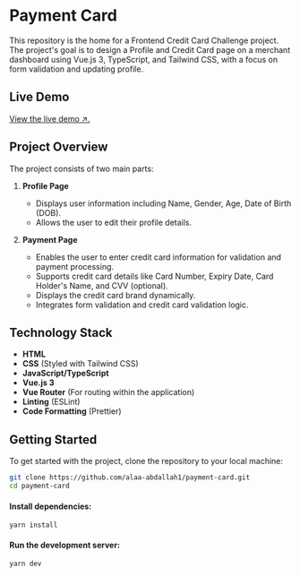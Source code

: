# Payment Card

This repository is the home for a Frontend Credit Card Challenge project. The project's goal is to design a Profile and Credit Card page on a merchant dashboard using Vue.js 3, TypeScript, and Tailwind CSS, with a focus on form validation and updating profile.

## Live Demo

[View the live demo ↗.](https://payment-card-du5v.onrender.com/)


## Project Overview

The project consists of two main parts:

1. **Profile Page**

   - Displays user information including Name, Gender, Age, Date of Birth (DOB).
   - Allows the user to edit their profile details.

2. **Payment Page**
   - Enables the user to enter credit card information for validation and payment processing.
   - Supports credit card details like Card Number, Expiry Date, Card Holder's Name, and CVV (optional).
   - Displays the credit card brand dynamically.
   - Integrates form validation and credit card validation logic.

## Technology Stack

- **HTML**
- **CSS** (Styled with Tailwind CSS)
- **JavaScript/TypeScript**
- **Vue.js 3**
- **Vue Router** (For routing within the application)
- **Linting** (ESLint)
- **Code Formatting** (Prettier)

## Getting Started

To get started with the project, clone the repository to your local machine:

```bash
git clone https://github.com/alaa-abdallah1/payment-card.git
cd payment-card
```

#### Install dependencies:

```
yarn install
```

#### Run the development server:

```
yarn dev
```
